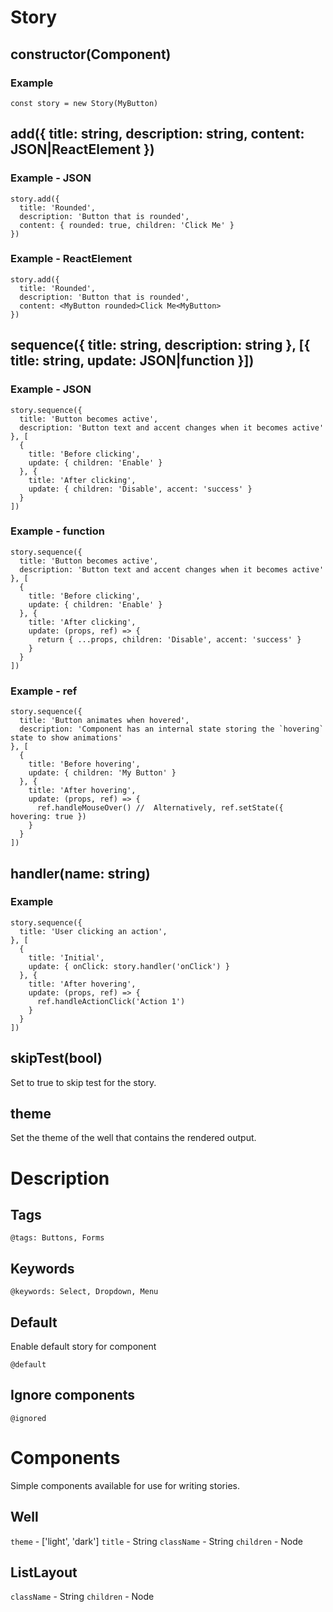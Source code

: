 # Story

## constructor(Component)

### Example
```
const story = new Story(MyButton)
```

## add({ title: string, description: string, content: JSON|ReactElement })

### Example - JSON
```
story.add({
  title: 'Rounded',
  description: 'Button that is rounded',
  content: { rounded: true, children: 'Click Me' }
})
```

### Example - ReactElement
```
story.add({
  title: 'Rounded',
  description: 'Button that is rounded',
  content: <MyButton rounded>Click Me<MyButton>
})
```

## sequence({ title: string, description: string }, [{ title: string, update: JSON|function }])

### Example - JSON
```
story.sequence({
  title: 'Button becomes active',
  description: 'Button text and accent changes when it becomes active'  
}, [
  {
    title: 'Before clicking',
    update: { children: 'Enable' }
  }, {
    title: 'After clicking',
    update: { children: 'Disable', accent: 'success' }
  }
])
```

### Example - function
```
story.sequence({
  title: 'Button becomes active',
  description: 'Button text and accent changes when it becomes active'  
}, [
  {
    title: 'Before clicking',
    update: { children: 'Enable' }
  }, {
    title: 'After clicking',
    update: (props, ref) => {
      return { ...props, children: 'Disable', accent: 'success' }
    }
  }
])
```

### Example - ref
```
story.sequence({
  title: 'Button animates when hovered',
  description: 'Component has an internal state storing the `hovering` state to show animations'
}, [
  {
    title: 'Before hovering',
    update: { children: 'My Button' }
  }, {
    title: 'After hovering',
    update: (props, ref) => {
      ref.handleMouseOver() //  Alternatively, ref.setState({ hovering: true })
    }
  }
])
```

## handler(name: string)

### Example
```
story.sequence({
  title: 'User clicking an action',
}, [
  {
    title: 'Initial',
    update: { onClick: story.handler('onClick') }
  }, {
    title: 'After hovering',
    update: (props, ref) => {
      ref.handleActionClick('Action 1')
    }
  }
])
```

## skipTest(bool)
Set to true to skip test for the story.

## theme
Set the theme of the well that contains the rendered output.

# Description

## Tags
```
@tags: Buttons, Forms
```

## Keywords
```
@keywords: Select, Dropdown, Menu
```

## Default
Enable default story for component
```
@default
```

## Ignore components
```
@ignored
```

# Components
Simple components available for use for writing stories.

## Well
`theme` - ['light', 'dark']
`title` - String
`className` - String
`children` - Node

## ListLayout
`className` - String
`children` - Node
